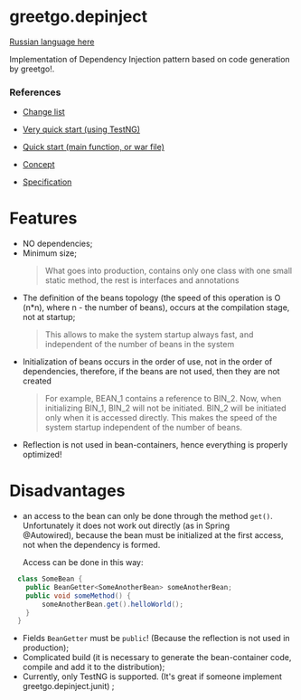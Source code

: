# greetgo.depinject

[Russian language here](README.md)

Implementation of Dependency Injection pattern based on code generation by greetgo!.

### References

 - [Change list](doc_eng/change_list.md)

 - [Very quick start (using TestNG)](doc_eng/fast_start.md)
 - [Quick start (main function, or war file)](doc_eng/quick_start.md)
 - [Concept](doc_eng/concept.md)
 - [Specification](doc_eng/spec.md)
 

# Features

 - NO dependencies;
 - Minimum size;
   > What goes into production, contains only one class with one small static method, the rest is
     interfaces and annotations
 - The definition of the beans topology (the speed of this operation is O (n*n), where n - the number of beans), occurs at the compilation
   stage, not at startup;
   > This allows to make the system startup always fast, and independent of the number of beans in the system
 - Initialization of beans occurs in the order of use, not in the order of dependencies, therefore,
   if the beans are not used, then they are not created
   > For example, BEAN_1 contains a reference to BIN_2. Now, when initializing BIN_1, BIN_2 will not be initiated. BIN_2
     will be initiated only when it is accessed directly. This makes the speed of the system startup
     independent of the number of beans.
 - Reflection is not used in bean-containers, hence everything is properly optimized!

# Disadvantages

  - an access to the bean can only be done through the method `get()`. Unfortunately it does not work out directly (as in Spring  
  @Autowired), because the bean must be initialized at the first access, not when the dependency is formed.
    
    Access can be done in this way:
  
```java
  class SomeBean {
    public BeanGetter<SomeAnotherBean> someAnotherBean;
    public void someMethod() {
        someAnotherBean.get().helloWorld();
    }
  }
```
  - Fields `BeanGetter` must be `public`! (Because the reflection is not used in production);
  - Complicated build (it is necessary to generate the bean-container code, compile and add it to the distribution);
  - Currently, only TestNG is supported. (It's great if someone implement greetgo.depinject.junit) ;
